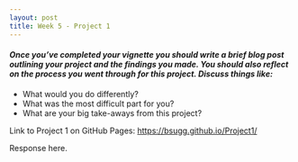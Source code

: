 ```yaml
---
layout: post
title: Week 5 - Project 1
---
```


#### _Once you’ve completed your vignette you should write a brief blog post outlining your project and the findings you made. You should also reflect on the process you went through for this project. Discuss things like:_
- What would you do differently?  
- What was the most difficult part for you?  
- What are your big take-aways from this project?  

Link to Project 1 on GitHub Pages: https://bsugg.github.io/Project1/

Response here.

